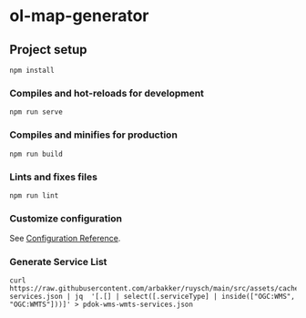# ol-map-generator

## Project setup
```
npm install
```

### Compiles and hot-reloads for development
```
npm run serve
```

### Compiles and minifies for production
```
npm run build
```

### Lints and fixes files
```
npm run lint
```

### Customize configuration
See [Configuration Reference](https://cli.vuejs.org/config/).


### Generate Service List

```
curl https://raw.githubusercontent.com/arbakker/ruysch/main/src/assets/cached-services.json | jq  '[.[] | select([.serviceType] | inside(["OGC:WMS", "OGC:WMTS"]))]' > pdok-wms-wmts-services.json
```